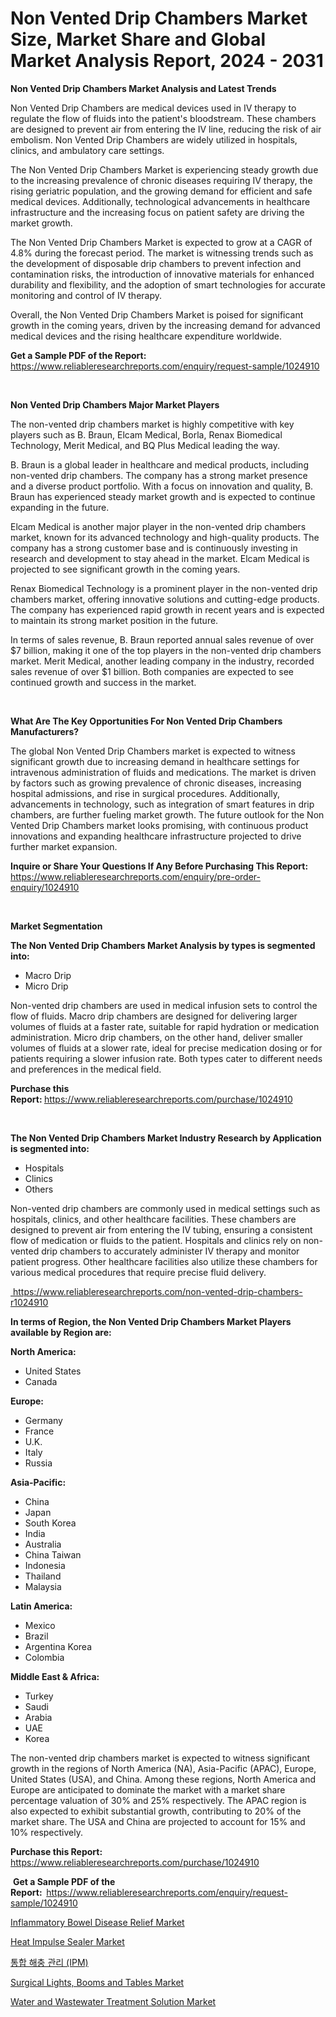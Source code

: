 <p><h1>Non Vented Drip Chambers Market Size, Market Share and Global Market Analysis Report, 2024 - 2031</h1></p><p><strong>Non Vented Drip Chambers Market Analysis and Latest Trends</strong></p>
<p><p>Non Vented Drip Chambers are medical devices used in IV therapy to regulate the flow of fluids into the patient's bloodstream. These chambers are designed to prevent air from entering the IV line, reducing the risk of air embolism. Non Vented Drip Chambers are widely utilized in hospitals, clinics, and ambulatory care settings.</p><p>The Non Vented Drip Chambers Market is experiencing steady growth due to the increasing prevalence of chronic diseases requiring IV therapy, the rising geriatric population, and the growing demand for efficient and safe medical devices. Additionally, technological advancements in healthcare infrastructure and the increasing focus on patient safety are driving the market growth.</p><p>The Non Vented Drip Chambers Market is expected to grow at a CAGR of 4.8% during the forecast period. The market is witnessing trends such as the development of disposable drip chambers to prevent infection and contamination risks, the introduction of innovative materials for enhanced durability and flexibility, and the adoption of smart technologies for accurate monitoring and control of IV therapy.</p><p>Overall, the Non Vented Drip Chambers Market is poised for significant growth in the coming years, driven by the increasing demand for advanced medical devices and the rising healthcare expenditure worldwide.</p></p>
<p><strong>Get a Sample PDF of the Report:&nbsp;</strong> <a href="https://www.reliableresearchreports.com/enquiry/request-sample/1024910">https://www.reliableresearchreports.com/enquiry/request-sample/1024910</a></p>
<p>&nbsp;</p>
<p><strong>Non Vented Drip Chambers Major Market Players</strong></p>
<p><p>The non-vented drip chambers market is highly competitive with key players such as B. Braun, Elcam Medical, Borla, Renax Biomedical Technology, Merit Medical, and BQ Plus Medical leading the way. </p><p>B. Braun is a global leader in healthcare and medical products, including non-vented drip chambers. The company has a strong market presence and a diverse product portfolio. With a focus on innovation and quality, B. Braun has experienced steady market growth and is expected to continue expanding in the future. </p><p>Elcam Medical is another major player in the non-vented drip chambers market, known for its advanced technology and high-quality products. The company has a strong customer base and is continuously investing in research and development to stay ahead in the market. Elcam Medical is projected to see significant growth in the coming years.</p><p>Renax Biomedical Technology is a prominent player in the non-vented drip chambers market, offering innovative solutions and cutting-edge products. The company has experienced rapid growth in recent years and is expected to maintain its strong market position in the future.</p><p>In terms of sales revenue, B. Braun reported annual sales revenue of over $7 billion, making it one of the top players in the non-vented drip chambers market. Merit Medical, another leading company in the industry, recorded sales revenue of over $1 billion. Both companies are expected to see continued growth and success in the market.</p></p>
<p>&nbsp;</p>
<p><strong>What Are The Key Opportunities For Non Vented Drip Chambers Manufacturers?</strong></p>
<p><p>The global Non Vented Drip Chambers market is expected to witness significant growth due to increasing demand in healthcare settings for intravenous administration of fluids and medications. The market is driven by factors such as growing prevalence of chronic diseases, increasing hospital admissions, and rise in surgical procedures. Additionally, advancements in technology, such as integration of smart features in drip chambers, are further fueling market growth. The future outlook for the Non Vented Drip Chambers market looks promising, with continuous product innovations and expanding healthcare infrastructure projected to drive further market expansion.</p></p>
<p><strong>Inquire or Share Your Questions If Any Before Purchasing This Report:</strong> <a href="https://www.reliableresearchreports.com/enquiry/pre-order-enquiry/1024910">https://www.reliableresearchreports.com/enquiry/pre-order-enquiry/1024910</a></p>
<p>&nbsp;</p>
<p><strong>Market Segmentation</strong></p>
<p><strong>The Non Vented Drip Chambers Market Analysis by types is segmented into:</strong></p>
<p><ul><li>Macro Drip</li><li>Micro Drip</li></ul></p>
<p><p>Non-vented drip chambers are used in medical infusion sets to control the flow of fluids. Macro drip chambers are designed for delivering larger volumes of fluids at a faster rate, suitable for rapid hydration or medication administration. Micro drip chambers, on the other hand, deliver smaller volumes of fluids at a slower rate, ideal for precise medication dosing or for patients requiring a slower infusion rate. Both types cater to different needs and preferences in the medical field.</p></p>
<p><strong>Purchase this Report:&nbsp;</strong><a href="https://www.reliableresearchreports.com/purchase/1024910">https://www.reliableresearchreports.com/purchase/1024910</a></p>
<p>&nbsp;</p>
<p><strong>The Non Vented Drip Chambers Market Industry Research by Application is segmented into:</strong></p>
<p><ul><li>Hospitals</li><li>Clinics</li><li>Others</li></ul></p>
<p><p>Non-vented drip chambers are commonly used in medical settings such as hospitals, clinics, and other healthcare facilities. These chambers are designed to prevent air from entering the IV tubing, ensuring a consistent flow of medication or fluids to the patient. Hospitals and clinics rely on non-vented drip chambers to accurately administer IV therapy and monitor patient progress. Other healthcare facilities also utilize these chambers for various medical procedures that require precise fluid delivery.</p></p>
<p><a href="https://www.reliableresearchreports.com/non-vented-drip-chambers-r1024910">&nbsp;https://www.reliableresearchreports.com/non-vented-drip-chambers-r1024910</a></p>
<p><strong>In terms of Region, the Non Vented Drip Chambers Market Players available by Region are:</strong></p>
<p>
    <p> <strong> North America: </strong>
        <ul>
            <li>United States</li>
            <li>Canada</li>
        </ul>
        </p> 
    <p> <strong> Europe: </strong>
        <ul>
            <li>Germany</li>
            <li>France</li>
            <li>U.K.</li>
            <li>Italy</li>
            <li>Russia</li>
        </ul>
        </p> 
    <p> <strong> Asia-Pacific: </strong>
        <ul>
            <li>China</li>
            <li>Japan</li>
            <li>South Korea</li>
            <li>India</li>
            <li>Australia</li>
            <li>China Taiwan</li>
            <li>Indonesia</li>
            <li>Thailand</li>
            <li>Malaysia</li>
        </ul>
        </p> 
    <p> <strong> Latin America: </strong>
        <ul>
            <li>Mexico</li>
            <li>Brazil</li>
            <li>Argentina Korea</li>
            <li>Colombia</li>
        </ul>
        </p> 
    <p> <strong> Middle East & Africa: </strong>
        <ul>
            <li>Turkey</li>
            <li>Saudi</li>
            <li>Arabia</li>
            <li>UAE</li>
            <li>Korea</li>
        </ul>
    </p>
    </p>
<p><p>The non-vented drip chambers market is expected to witness significant growth in the regions of North America (NA), Asia-Pacific (APAC), Europe, United States (USA), and China. Among these regions, North America and Europe are anticipated to dominate the market with a market share percentage valuation of 30% and 25% respectively. The APAC region is also expected to exhibit substantial growth, contributing to 20% of the market share. The USA and China are projected to account for 15% and 10% respectively.</p></p>
<p><strong>Purchase this Report: </strong><a href="https://www.reliableresearchreports.com/purchase/1024910">https://www.reliableresearchreports.com/purchase/1024910</a></p>
<p>&nbsp;<strong>Get a Sample PDF of the Report:&nbsp;&nbsp;</strong><a href="https://www.reliableresearchreports.com/enquiry/request-sample/1024910">https://www.reliableresearchreports.com/enquiry/request-sample/1024910</a></p>
<p><strong></strong></p>
<p><p><a href="https://github.com/ernidarwin455/Market-Research-Report-List-2/blob/main/inflammatory-bowel-disease-relief-market.md">Inflammatory Bowel Disease Relief Market</a></p><p><a href="https://medium.com/@cathymaggio15/insights-into-the-heat-impulse-sealer-industry-market-financial-status-market-size-and-revenue-d97bd8903b29">Heat Impulse Sealer Market</a></p><p><a href="https://github.com/msujons1512/Market-Research-Report-List-2/blob/main/171673682661.md">통합 해충 관리 (IPM)</a></p><p><a href="https://medium.com/@bartlakin73/surgical-lights-booms-and-tables-market-emerging-trends-and-future-prospects-for-period-from-2024-019d969ad9cb">Surgical Lights, Booms and Tables Market</a></p><p><a href="https://github.com/LiamDavis60/Market-Research-Report-List-2/blob/main/water-and-wastewater-treatment-solution-market.md">Water and Wastewater Treatment Solution Market</a></p></p>